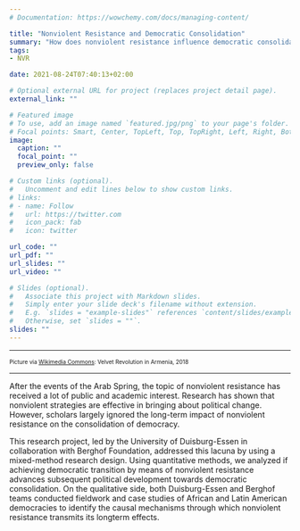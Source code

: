 ```yaml
---
# Documentation: https://wowchemy.com/docs/managing-content/

title: "Nonviolent Resistance and Democratic Consolidation"
summary: "How does nonviolent resistance influence democratic consolidation?"
tags:
- NVR

date: 2021-08-24T07:40:13+02:00

# Optional external URL for project (replaces project detail page).
external_link: ""

# Featured image
# To use, add an image named `featured.jpg/png` to your page's folder.
# Focal points: Smart, Center, TopLeft, Top, TopRight, Left, Right, BottomLeft, Bottom, BottomRight.
image:
  caption: ""
  focal_point: ""
  preview_only: false

# Custom links (optional).
#   Uncomment and edit lines below to show custom links.
# links:
# - name: Follow
#   url: https://twitter.com
#   icon_pack: fab
#   icon: twitter

url_code: ""
url_pdf: ""
url_slides: ""
url_video: ""

# Slides (optional).
#   Associate this project with Markdown slides.
#   Simply enter your slide deck's filename without extension.
#   E.g. `slides = "example-slides"` references `content/slides/example-slides.md`.
#   Otherwise, set `slides = ""`.
slides: ""
---
```

***
<font size="1"> Picture via [Wikimedia Commons](https://commons.wikimedia.org/wiki/File:Velvet_Revolution_in_Armenia_(4).jpg):  Velvet Revolution in Armenia, 2018  </font>
***

After the events of the Arab Spring, the topic of nonviolent resistance has received a lot of public and academic interest. Research has shown that nonviolent strategies are effective in bringing about political change. However, scholars largely ignored the long-term impact of nonviolent resistance on the consolidation of democracy. 

This research project, led by the University of Duisburg-Essen in collaboration with Berghof Foundation, addressed this lacuna by using a mixed-method research design. Using quantitative methods, we analyzed if achieving democratic transition by means of nonviolent resistance advances subsequent political development towards democratic consolidation. On the qualitative side, both Duisburg-Essen and Berghof teams conducted fieldwork and case studies of African and Latin American democracies to identify the causal mechanisms through which nonviolent resistance transmits its longterm effects.
